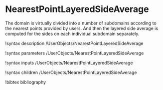 # NearestPointLayeredSideAverage

The domain is virtually divided into a number of subdomains according to the
nearest points provided by users. And then the layered side average
is computed for the sides on each individual subdomain separately.

!syntax description /UserObjects/NearestPointLayeredSideAverage

!syntax parameters /UserObjects/NearestPointLayeredSideAverage

!syntax inputs /UserObjects/NearestPointLayeredSideAverage

!syntax children /UserObjects/NearestPointLayeredSideAverage

!bibtex bibliography
